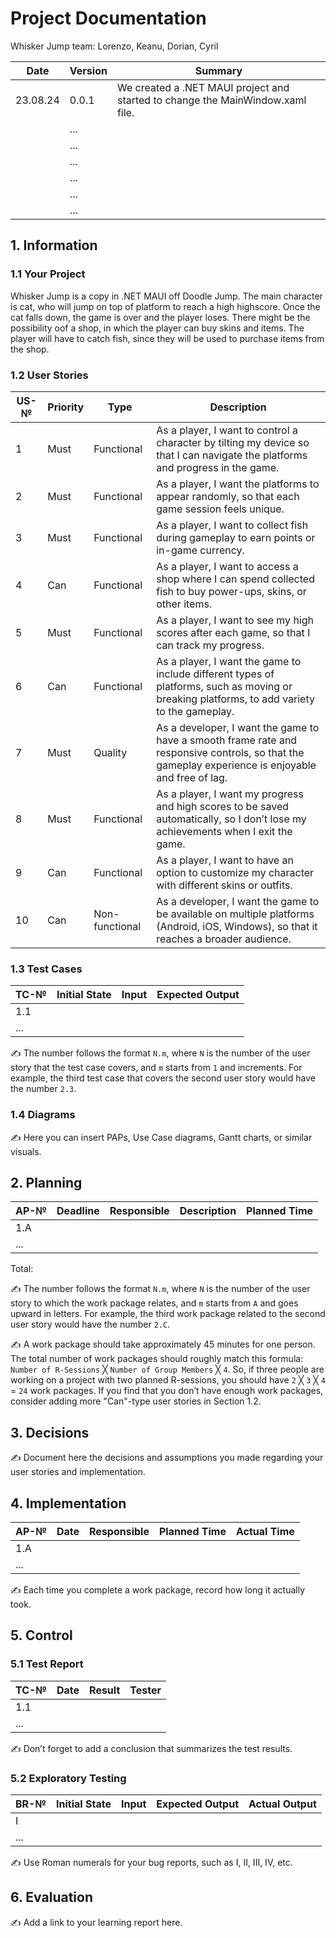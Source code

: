 
# Project Documentation

Whisker Jump team: Lorenzo, Keanu, Dorian, Cyril

| Date | Version | Summary                                                  |
| ---- | ------- | -------------------------------------------------------- |
|  23.08.24    | 0.0.1   | We created a .NET MAUI project and started to change the MainWindow.xaml file. |
|      | ...     |                                                          |
|      | ...     |                                                          |
|      | ...     |                                                          |
|      | ...     |                                                          |
|      | ...     |                                                          |
|      | ...     |                                                          |

## 1. Information

### 1.1 Your Project

Whisker Jump is a copy in .NET MAUI off Doodle Jump. The main character is cat, who will jump on top of platform to reach a high highscore. Once the cat falls down, the game is over and the player loses. There might be the possibility oof a shop, in which the player can buy skins and items. The player will have to catch fish, since they will be used to purchase items from the shop.

### 1.2 User Stories

| US-№ | Priority     | Type | Description                             |
| ---- | ------------ | ---- | --------------------------------------- |
|1|	Must|	Functional|	As a player, I want to control a character by tilting my device so that I can navigate the platforms and progress in the game.|
|2|	Must|	Functional|	As a player, I want the platforms to appear randomly, so that each game session feels unique.|
|3|	Must|	Functional|	As a player, I want to collect fish during gameplay to earn points or in-game currency.|
|4|	Can|	Functional|	As a player, I want to access a shop where I can spend collected fish to buy power-ups, skins, or other items.|
|5|	Must|	Functional|	As a player, I want to see my high scores after each game, so that I can track my progress.|
|6|	Can|	Functional|	As a player, I want the game to include different types of platforms, such as moving or breaking platforms, to add variety to the gameplay.|
|7|	Must|	Quality|	As a developer, I want the game to have a smooth frame rate and responsive controls, so that the gameplay experience is enjoyable and free of lag.|
|8|	Must|	Functional|	As a player, I want my progress and high scores to be saved automatically, so I don’t lose my achievements when I exit the game.|
|9|	Can|	Functional|	As a player, I want to have an option to customize my character with different skins or outfits.|
|10|	Can|	Non-functional|	As a developer, I want the game to be available on multiple platforms (Android, iOS, Windows), so that it reaches a broader audience.|

### 1.3 Test Cases

| TC-№ | Initial State | Input  | Expected Output |
| ---- | ------------- | ------ | --------------- |
| 1.1  |               |        |                 |
| ...  |               |        |                 |

✍️ The number follows the format `N.m`, where `N` is the number of the user story that the test case covers, and `m` starts from `1` and increments. For example, the third test case that covers the second user story would have the number `2.3`.

### 1.4 Diagrams

✍️ Here you can insert PAPs, Use Case diagrams, Gantt charts, or similar visuals.

## 2. Planning

| AP-№ | Deadline | Responsible | Description | Planned Time |
| ---- | -------- | ----------- | ----------- | ------------ |
| 1.A  |          |             |             |              |
| ...  |          |             |             |              |

Total: 

✍️ The number follows the format `N.m`, where `N` is the number of the user story to which the work package relates, and `m` starts from `A` and goes upward in letters. For example, the third work package related to the second user story would have the number `2.C`.

✍️ A work package should take approximately 45 minutes for one person. The total number of work packages should roughly match this formula: `Number of R-Sessions` ╳ `Number of Group Members` ╳ `4`. So, if three people are working on a project with two planned R-sessions, you should have `2` ╳ `3` ╳ `4` = `24` work packages. If you find that you don’t have enough work packages, consider adding more "Can"-type user stories in Section 1.2.

## 3. Decisions

✍️ Document here the decisions and assumptions you made regarding your user stories and implementation.

## 4. Implementation

| AP-№ | Date  | Responsible | Planned Time | Actual Time   |
| ---- | ----- | ----------- | ------------ | ------------- |
| 1.A  |       |             |              |               |
| ...  |       |             |              |               |

✍️ Each time you complete a work package, record how long it actually took.

## 5. Control

### 5.1 Test Report

| TC-№ | Date  | Result | Tester |
| ---- | ----- | ------ | ------ |
| 1.1  |       |        |        |
| ...  |       |        |        |

✍️ Don’t forget to add a conclusion that summarizes the test results.

### 5.2 Exploratory Testing

| BR-№ | Initial State | Input  | Expected Output | Actual Output |
| ---- | ------------ | ------ | --------------- | ------------- |
| I    |              |        |                 |               |
| ...  |              |        |                 |               |

✍️ Use Roman numerals for your bug reports, such as I, II, III, IV, etc.

## 6. Evaluation

✍️ Add a link to your learning report here.
